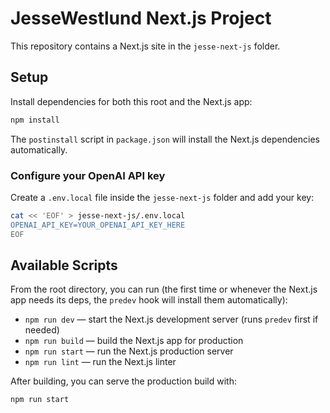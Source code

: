 # JesseWestlund Next.js Project

This repository contains a Next.js site in the `jesse-next-js` folder.

## Setup

Install dependencies for both this root and the Next.js app:

```bash
npm install
```

The `postinstall` script in `package.json` will install the Next.js dependencies automatically.
### Configure your OpenAI API key

Create a `.env.local` file inside the `jesse-next-js` folder and add your key:

```bash
cat << 'EOF' > jesse-next-js/.env.local
OPENAI_API_KEY=YOUR_OPENAI_API_KEY_HERE
EOF
```

## Available Scripts

From the root directory, you can run (the first time or whenever the Next.js app needs its deps, the `predev` hook will install them automatically):

- `npm run dev` — start the Next.js development server (runs `predev` first if needed)
- `npm run build` — build the Next.js app for production
- `npm run start` — run the Next.js production server
- `npm run lint` — run the Next.js linter

After building, you can serve the production build with:

```bash
npm run start
```
